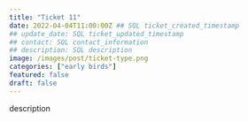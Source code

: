 ```yaml
---
title: "Ticket 11"
date: 2022-04-04T11:00:00Z ## SQL ticket_created_timestamp
## update_date: SQL ticket_updated_timestamp
## contact: SQL contact_information
## description: SQL description
image: /images/post/ticket-type.png
categories: ["early birds"]
featured: false
draft: false
---
```


description

